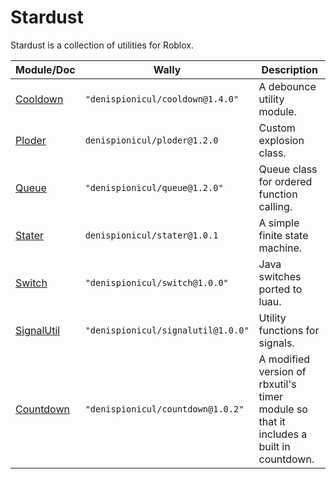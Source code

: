 # Stardust

Stardust is a collection of utilities for Roblox.

| Module/Doc | Wally | Description |
| --- | --- | --- |
| [Cooldown](https://denispionicul.github.io/Stardust/api/Cooldown) | `"denispionicul/cooldown@1.4.0"` | A debounce utility module. |
| [Ploder](https://denispionicul.github.io/Stardust/api/Ploder) | `denispionicul/ploder@1.2.0` | Custom explosion class. |
| [Queue](https://denispionicul.github.io/Stardust/api/Queue) | `"denispionicul/queue@1.2.0"` | Queue class for ordered function calling. |
| [Stater](https://denispionicul.github.io/Stardust/api/Stater) | `denispionicul/stater@1.0.1` | A simple finite state machine. |
| [Switch](https://denispionicul.github.io/Stardust/api/Switch) | `"denispionicul/switch@1.0.0"` | Java switches ported to luau. |
| [SignalUtil](https://denispionicul.github.io/Stardust/api/SignalUtil) | `"denispionicul/signalutil@1.0.0"` | Utility functions for signals. |
| [Countdown](https://denispionicul.github.io/Stardust/api/Countdown) | `"denispionicul/countdown@1.0.2"` | A modified version of rbxutil's timer module so that it includes a built in countdown. |
